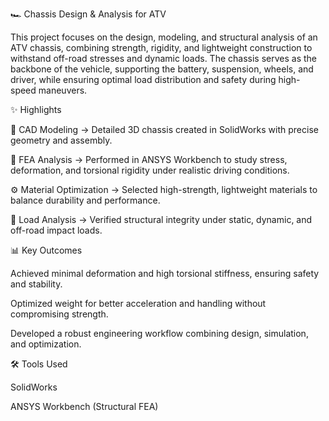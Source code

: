 🏎️ Chassis Design & Analysis for ATV

This project focuses on the design, modeling, and structural analysis of an ATV chassis, combining strength, rigidity, and lightweight construction to withstand off-road stresses and dynamic loads. The chassis serves as the backbone of the vehicle, supporting the battery, suspension, wheels, and driver, while ensuring optimal load distribution and safety during high-speed maneuvers.

✨ Highlights

📐 CAD Modeling → Detailed 3D chassis created in SolidWorks with precise geometry and assembly.

🧮 FEA Analysis → Performed in ANSYS Workbench to study stress, deformation, and torsional rigidity under realistic driving conditions.

⚙️ Material Optimization → Selected high-strength, lightweight materials to balance durability and performance.

🚀 Load Analysis → Verified structural integrity under static, dynamic, and off-road impact loads.

📊 Key Outcomes

Achieved minimal deformation and high torsional stiffness, ensuring safety and stability.

Optimized weight for better acceleration and handling without compromising strength.

Developed a robust engineering workflow combining design, simulation, and optimization.

🛠️ Tools Used

SolidWorks 

ANSYS Workbench (Structural FEA)

